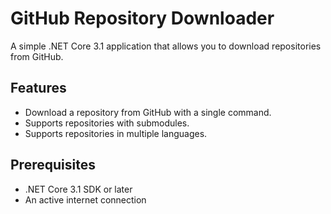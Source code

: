 # GitHub Repository Downloader

A simple .NET Core 3.1 application that allows you to download repositories from GitHub.

## Features

- Download a repository from GitHub with a single command.
- Supports repositories with submodules.
- Supports repositories in multiple languages.

## Prerequisites

- .NET Core 3.1 SDK or later
- An active internet connection
